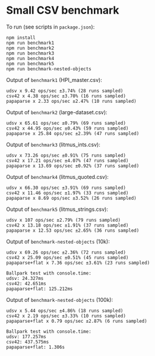 # Small CSV benchmark

To run (see scripts in `package.json`):

```
npm install
npm run benchmark1
npm run benchmark2
npm run benchmark3
npm run benchmark4
npm run benchmark5
npm run benchmark-nested-objects
```

Output of `benchmark1` (HPI_master.csv):

```
udsv x 9.42 ops/sec ±3.74% (28 runs sampled)
csv42 x 4.38 ops/sec ±3.70% (16 runs sampled)
papaparse x 2.33 ops/sec ±2.47% (10 runs sampled)
```

Output of `benchmark2` (large-dataset.csv):

```
udsv x 65.61 ops/sec ±0.79% (69 runs sampled)
csv42 x 44.95 ops/sec ±0.43% (59 runs sampled)
papaparse x 25.84 ops/sec ±2.39% (47 runs sampled)
```

Output of `benchmark3` (litmus_ints.csv):

```
udsv x 73.26 ops/sec ±0.91% (75 runs sampled)
csv42 x 17.21 ops/sec ±4.07% (47 runs sampled)
papaparse x 13.69 ops/sec ±0.92% (37 runs sampled)
```

Output of `benchmark4` (litmus_quoted.csv):

```
udsv x 66.30 ops/sec ±3.91% (69 runs sampled)
csv42 x 11.46 ops/sec ±1.97% (33 runs sampled)
papaparse x 8.69 ops/sec ±3.52% (26 runs sampled)
```

Output of `benchmark5` (litmus_strings.csv):

```
udsv x 107 ops/sec ±2.79% (79 runs sampled)
csv42 x 13.18 ops/sec ±1.91% (37 runs sampled)
papaparse x 12.53 ops/sec ±2.65% (36 runs sampled)
```

Output of `benchmark-nested-objects` (10k):

```
udsv x 69.26 ops/sec ±2.36% (72 runs sampled)
csv42 x 25.09 ops/sec ±0.51% (45 runs sampled)
papaparse+flat x 7.36 ops/sec ±3.61% (23 runs sampled)

Ballpark test with console.time:
udsv: 24.327ms
csv42: 42.651ms
papaparse+flat: 125.212ms
```

Output of `benchmark-nested-objects` (100k):

```
udsv x 5.44 ops/sec ±4.86% (18 runs sampled)
csv42 x 2.19 ops/sec ±3.33% (10 runs sampled)
papaparse+flat x 0.79 ops/sec ±2.87% (6 runs sampled)

Ballpark test with console.time:
udsv: 177.257ms
csv42: 437.575ms
papaparse+flat: 1.306s
```
